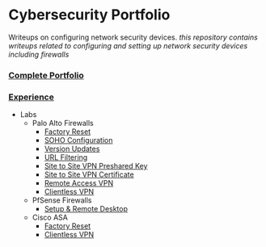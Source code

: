 # Cybersecurity Portfolio
Writeups on configuring network security devices.
*this repository contains writeups related to configuring and setting up network security devices including firewalls*

### <ins>**Complete Portfolio**</ins>

### <ins>Experience</ins>
- Labs
  - Palo Alto Firewalls
    - [Factory Reset][PAFR]
    - [SOHO Configuration][PASOHO]
    - [Version Updates][PAVU]
    - [URL Filtering][PAURL]
    - [Site to Site VPN Preshared Key][PAS2SKEY]
    - [Site to Site VPN Certificate][PAS2SCERT]
    - [Remote Access VPN][PARAVPN]
    - [Clientless VPN][PACVPN]
  - PfSense Firewalls
    - [Setup & Remote Desktop][PFSET]
  - Cisco ASA
    - [Factory Reset][ASAFR]
    - [Clientless VPN][ASACVPN]

[PAFR]: https://github.com/Deleted-0970/Cybersecurity-Networking-Portfolio/tree/main/Writeups/1Palo%20Alto%20Factory%20reset%20lab.docx
[PASOHO]: https://github.com/Deleted-0970/Cybersecurity-Networking-Portfolio/tree/main/Writeups/2Palo%20Alto%20SOHO%20Config.docx
[PAVU]: https://github.com/Deleted-0970/Cybersecurity-Networking-Portfolio/tree/main/Writeups/3Palo%20alto%20version%20updates.docx
[PAURL]: https://github.com/Deleted-0970/Cybersecurity-Networking-Portfolio/tree/main/Writeups/4Palo%20Alto%20URL%20Filtering.docx
[PAS2SKEY]: https://github.com/Deleted-0970/Cybersecurity-Networking-Portfolio/tree/main/Writeups/8Site%20to&20Site%20VPN%20sharedkey.docx
[PAS2SCERT]:https://github.com/Deleted-0970/Cybersecurity-Networking-Portfolio/tree/main/Writeups/9Site%20to%20Site%20VPN%20certificate.docx
[PARAVPN]: https://github.com/Deleted-0970/Cybersecurity-Networking-Portfolio/tree/main/Writeups/10Remote%20Access%20VPN%20certificate.docx
[PACVPN]: https://github.com/Deleted-0970/Cybersecurity-Networking-Portfolio/tree/main/Writeups/12Clientless%20VPN%20PA.docx
[PFSET]: https://github.com/Deleted-0970/Cybersecurity-Networking-Portfolio/tree/main/Writeups/5PFSense%20Firewall%20Setup.docx
[ASAFR]: https://github.com/Deleted-0970/Cybersecurity-Networking-Portfolio/tree/main/Writeups/6CiscoASA%20factory%20reset.docx
[ASACVPN]: https://github.com/Deleted-0970/Cybersecurity-Networking-Portfolio/tree/main/Writeups/11Clientless%20VPN%20ASA.docx
